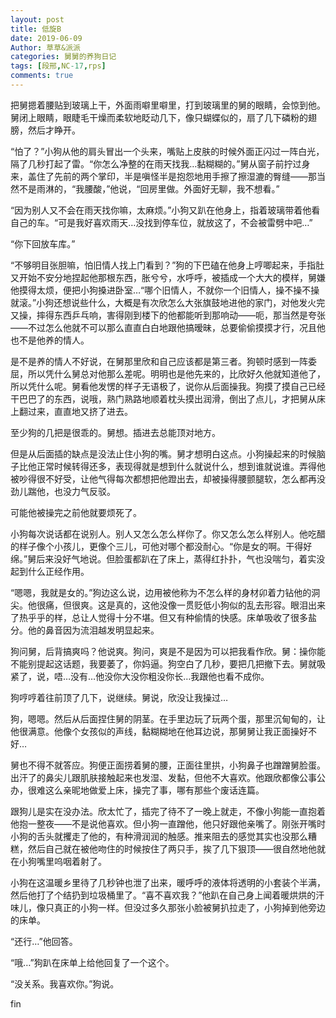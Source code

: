 ```yaml
---
layout: post
title: 低旋B
date: 2019-06-09
Author: 草草&派派
categories: 舅舅的养狗日记
tags: [段邢,NC-17,rps]
comments: true
---
```


把舅摁着腰贴到玻璃上干，外面雨噼里噼里，打到玻璃里的舅的眼睛，会惊到他。舅闭上眼睛，眼睫毛干燥而柔软地眨动几下，像只蝴蝶似的，扇了几下磷粉的翅膀，然后才睁开。

 “怕了？”小狗从他的肩头冒出一个头来，嘴贴上皮肤的时候外面正闪过一阵白光，隔了几秒打起了雷。“你怎么净整的在雨天找我…黏糊糊的。”舅从窗子前拧过身来，盖住了先前的两个掌印，半是嗔怪半是抱怨地用手擦了擦湿漉的臀缝——那当然不是雨淋的，“我腰酸，”他说，“回房里做。外面好无聊，我不想看。”

 “因为别人又不会在雨天找你嘛，太麻烦。”小狗又趴在他身上，指着玻璃带着他看自己的车。“可是我好喜欢雨天…没找到停车位，就放这了，不会被雷劈中吧…”

 “你下回放车库。”

“不够明目张胆嘛，怕旧情人找上门看到？”狗的下巴磕在他身上哼唧起来，手指肚又开始不安分地捏起他那根东西，胀兮兮，水呼呼，被插成一个大大的模样，舅嫌他摸得太烦，便把小狗搡进卧室…“哪个旧情人，不就你一个旧情人，操不操不操就滚。”小狗还想说些什么，大概是有次欣怎么大张旗鼓地进他的家门，对他发火完又操，摔得东西乒乓响，害得刚到楼下的他都能听到那响动——呃，那当然是夸张——不过怎么他就不可以那么直直白白地跟他搞暧昧，总要偷偷摸摸才行，况且他也不是他养的情人。

是不是养的情人不好说，在舅那里欣和自己应该都是第三者。狗顿时感到一阵委屈，所以凭什么舅总对他那么差呢。明明也是他先来的，比欣好久他就知道他了，所以凭什么呢。舅看他发愣的样子无语极了，说你从后面操我。狗摸了摸自己已经干巴巴了的东西，说哦，熟门熟路地顺着枕头摸出润滑，倒出了点儿，才把舅从床上翻过来，直直地又挤了进去。

至少狗的几把是很乖的。舅想。插进去总能顶对地方。

但是从后面插的缺点是没法止住小狗的嘴。舅才想明白这点。小狗操起来的时候脑子比他正常时候转得还多，表现得就是想到什么就说什么，想到谁就说谁。弄得他被吵得很不好受，让他气得每次都想把他蹬出去，却被操得腰颤腿软，怎么都再没劲儿踹他，也没力气反驳。

可能他被操完之前他就要烦死了。

小狗每次说话都在说别人。别人又怎么怎么样你了。你又怎么怎么样别人。他吃醋的样子像个小孩儿，更像个三儿，可他对哪个都没耐心。“你是女的啊。干得好绵。”舅后来没好气地说。但脸蛋都趴在了床上，蒸得红扑扑，气也没喘匀，着实没起到什么正经作用。

 “嗯嗯，我就是女的。”狗边这么说，边用被他称为不怎么样的身材卯着力钻他的洞尖。他很痛，但很爽。这是真的，这他没像一贯贬低小狗似的乱去形容。眼泪出来了热乎乎的样，总让人觉得十分不堪。但又有种偷情的快感。床单吸收了很多盐分。他的鼻音因为流泪越发明显起来。

狗问舅，后背搞爽吗？他说爽。狗问，爽是不是因为可以把我看作欣。舅：操你能不能别提起这话题，我要萎了，你妈逼。狗空白了几秒，要把几把撤下去。舅就吸紧了，说，唔…没有…他没你大没你粗没你长…我跟他也看不成你。

 狗哼哼着往前顶了几下，说继续。舅说，欣没让我操过…

 狗，嗯嗯。然后从后面捏住舅的阴茎。在手里边玩了玩两个蛋，那里沉甸甸的，让他很满意。他像个女孩似的声线，黏糊糊地在他耳边说，那舅舅让我正面操好不好…

 舅也不得不就答应。狗便正面捞着舅的腰，正面往里拱，小狗鼻子也蹭蹭舅脸蛋。出汗了的鼻尖儿跟肌肤接触起来也发湿、发黏，但他不大喜欢。他跟欣都像公事公办，很难这么亲昵地做爱上床，操完了事，哪有那些个废话连篇。

跟狗儿是实在没办法。欣太忙了，插完了待不了一晚上就走，不像小狗能一直抱着他抱一整夜——不是说他喜欢。但小狗一直蹭他，他只好跟他亲嘴了。刚张开嘴时小狗的舌头就攫走了他的，有种滑润润的触感。推来阻去的感觉其实也没那么糟糕，然后自己就在被他吻住的时候按住了两只手，挨了几下狠顶——很自然地他就在小狗嘴里呜咽着射了。

小狗在这温暖乡里待了几秒钟也泄了出来，暖呼呼的液体将透明的小套装个半满，然后他打了个结扔到垃圾桶里了。“喜不喜欢我？”他趴在自己身上闻着暖烘烘的汗味儿，像只真正的小狗一样。但没过多久那张小脸被舅扒拉走了，小狗掉到他旁边的床单。

 “还行…”他回答。

“哦…”狗趴在床单上给他回复了一个这个。

 “没关系。我喜欢你。”狗说。


fin

